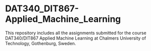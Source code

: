 # DAT340_DIT867-Applied_Machine_Learning
This repository includes all the assignments submitted for the course DAT340/DIT867 Applied Machine Learning at Chalmers University of Technology, Gothenburg, Sweden.
